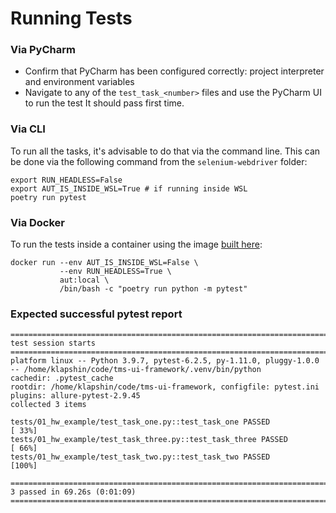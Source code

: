 # Running Tests

### Via PyCharm
- Confirm that PyCharm has been configured correctly: project interpreter and environment variables
- Navigate to any of the `test_task_<number>` files and use the PyCharm UI to run the test
It should pass first time. 

### Via CLI

To run all the tasks, it's advisable to do that via the command line. This can be done via the following command
from the `selenium-webdriver` folder:

```shell
export RUN_HEADLESS=False
export AUT_IS_INSIDE_WSL=True # if running inside WSL
poetry run pytest
```

### Via Docker

To run the tests inside a container using the image [built here](../../README.md#docker):

```shell
docker run --env AUT_IS_INSIDE_WSL=False \
           --env RUN_HEADLESS=True \
           aut:local \
           /bin/bash -c "poetry run python -m pytest"
```
### Expected successful pytest report
```
=================================================================================== test session starts ====================================================================================
platform linux -- Python 3.9.7, pytest-6.2.5, py-1.11.0, pluggy-1.0.0 -- /home/klapshin/code/tms-ui-framework/.venv/bin/python
cachedir: .pytest_cache
rootdir: /home/klapshin/code/tms-ui-framework, configfile: pytest.ini
plugins: allure-pytest-2.9.45
collected 3 items

tests/01_hw_example/test_task_one.py::test_task_one PASSED                                                                                                                           [ 33%]
tests/01_hw_example/test_task_three.py::test_task_three PASSED                                                                                                                       [ 66%]
tests/01_hw_example/test_task_two.py::test_task_two PASSED                                                                                                                           [100%]

=============================================================================== 3 passed in 69.26s (0:01:09) ===============================================================================
```
